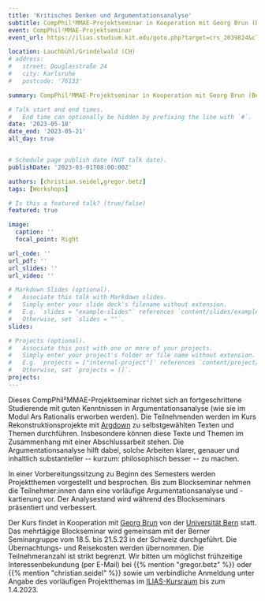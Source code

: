 ```yaml
---
title: 'Kritisches Denken und Argumentationsanalyse'
subtitle: CompPhil²MMAE-Projektseminar in Kooperation mit Georg Brun (Bern)
event: CompPhil²MMAE-Projektseminar
event_url: https://ilias.studium.kit.edu/goto.php?target=crs_2039824&client_id=produktiv

location: Lauchbühl/Grindelwald (CH)
# address:
#   street: Douglasstraße 24
#   city: Karlsruhe
#   postcode: '76133'

summary: CompPhil²MMAE-Projektseminar in Kooperation mit Georg Brun (Bern)

# Talk start and end times.
#   End time can optionally be hidden by prefixing the line with `#`.
date: '2023-05-18'
date_end: '2023-05-21'
all_day: true


# Schedule page publish date (NOT talk date).
publishDate: '2023-03-01T08:00:00Z'

authors: [christian.seidel,gregor.betz]
tags: [Workshops]

# Is this a featured talk? (true/false)
featured: true

image:
  caption: ''
  focal_point: Right

url_code: ''
url_pdf: ''
url_slides: ''
url_video: ''

# Markdown Slides (optional).
#   Associate this talk with Markdown slides.
#   Simply enter your slide deck's filename without extension.
#   E.g. `slides = "example-slides"` references `content/slides/example-slides.md`.
#   Otherwise, set `slides = ""`.
slides:

# Projects (optional).
#   Associate this post with one or more of your projects.
#   Simply enter your project's folder or file name without extension.
#   E.g. `projects = ["internal-project"]` references `content/project/deep-learning/index.md`.
#   Otherwise, set `projects = []`.
projects:
---
```


Dieses CompPhil²MMAE-Projektseminar richtet sich an fortgeschrittene Studierende mit guten Kenntnissen in Argumentationsanalyse (wie sie im Modul Ars Rationalis erworben werden). Die Teilnehmenden werden im Kurs Rekonstruktionsprojekte mit [Argdown](http://argdown.org) zu selbstgewählten Texten und Themen durchführen. Insbesondere können diese Texte und Themen im Zusammenhang mit einer Abschlussarbeit stehen. Die Argumentationsanalyse hilft dabei, solche Arbeiten klarer, genauer und inhaltlich substantieller -- kurzum: philosophisch besser -- zu machen. 

In einer Vorbereitungssitzung zu Beginn des Semesters werden Projektthemen vorgestellt und besprochen. Bis zum Blockseminar nehmen die Teilnehmer:innen dann eine vorläufige Argumentationsanalyse und -kartierung vor. Der Analysestand wird während des Blockseminars präsentiert und verbessert.

Der Kurs findet in Kooperation mit [Georg Brun](https://www.georgbrun.ch/) von der [Universität Bern](https://www.philosophie.unibe.ch/index_ger.html) statt. Das mehrtägige Blockseminar wird gemeinsam mit der Berner Seminargruppe vom 18.5. bis 21.5.23 in der Schweiz durchgeführt. Die Übernachtungs- und Reisekosten werden übernommen. Die Teilnehmeranzahl ist strikt begrenzt. Wir bitten um möglichst frühzeitige Interessenbekundung (per E-Mail) bei {{% mention "gregor.betz" %}} oder {{% mention "christian.seidel" %}} sowie um verbindliche Anmeldung unter Angabe des vorläufigen Projektthemas im [ILIAS-Kursraum](https://ilias.studium.kit.edu/goto.php?target=crs_2039824&client_id=produktiv) bis zum 1.4.2023.
